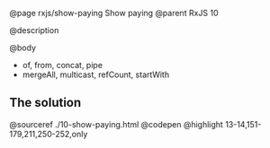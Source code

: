 @page rxjs/show-paying Show paying
@parent RxJS 10

@description

@body


- of, from, concat, pipe
- mergeAll,  multicast, refCount, startWith

## The solution

@sourceref ./10-show-paying.html
@codepen
@highlight 13-14,151-179,211,250-252,only
